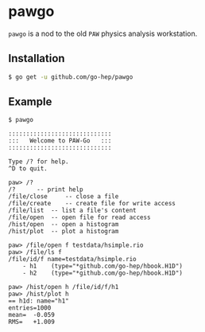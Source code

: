 pawgo
=====

`pawgo` is a nod to the old `PAW` physics analysis workstation.

## Installation

```sh
$ go get -u github.com/go-hep/pawgo
```

## Example

```
$ pawgo

:::::::::::::::::::::::::::::
:::   Welcome to PAW-Go   :::
:::::::::::::::::::::::::::::

Type /? for help.
^D to quit.

paw> /?
/? 		-- print help
/file/close 	-- close a file
/file/create 	-- create file for write access
/file/list 	-- list a file's content
/file/open 	-- open file for read access
/hist/open 	-- open a histogram
/hist/plot 	-- plot a histogram

paw> /file/open f testdata/hsimple.rio
paw> /file/ls f
/file/id/f name=testdata/hsimple.rio
 	- h1	(type="*github.com/go-hep/hbook.H1D")
 	- h2	(type="*github.com/go-hep/hbook.H1D")

paw> /hist/open h /file/id/f/h1
paw> /hist/plot h
== h1d: name="h1"
entries=1000
mean=  -0.059
RMS=   +1.009
```
